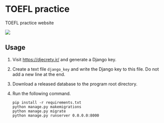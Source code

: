 # TOEFL practice

TOEFL practice website

![](https://shields.io/badge/dependencies-Python_3.11-blue)

## Usage

1. Visit https://djecrety.ir/ and generate a Django key.

2. Create a text file `django_key` and write the Django key to this file. Do not add a new line at the end.

3. Download a released database to the program root directory.

4. Run the following command.
   ```
   pip install -r requirements.txt
   python manage.py makemigrations
   python manage.py migrate
   python manage.py runserver 0.0.0.0:8000
   ```
